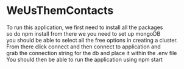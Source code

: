 # WeUsThemContacts

To run this application, we first need to install all the packages <br>
so do npm install from there we you need to set up mongoDB<br>
you should be able to select all the free options in creating a cluster. <br>
From there click connect and then connect to application and <br>
grab the connection string for the db and place it within the .env  file <br>
You should then be able to run the application using npm start <br>
